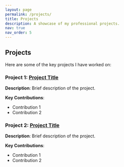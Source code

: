 ```yaml
---
layout: page
permalink: /projects/
title: Projects
description: A showcase of my professional projects.
nav: true
nav_order: 5
---
```


## Projects

Here are some of the key projects I have worked on:

### Project 1: [Project Title](#)
**Description**: Brief description of the project.

**Key Contributions**:
- Contribution 1
- Contribution 2

### Project 2: [Project Title](#)
**Description**: Brief description of the project.

**Key Contributions**:
- Contribution 1
- Contribution 2

<!-- Add more projects as necessary -->
